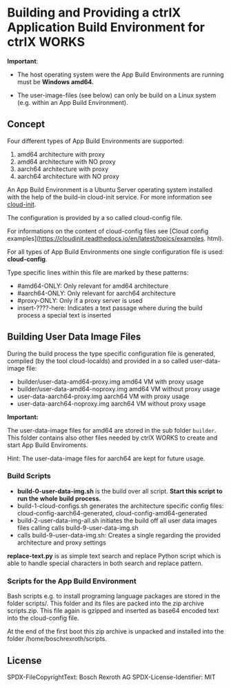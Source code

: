 # Building and Providing a ctrlX Application Build Environment for ctrlX WORKS

__Important__: 

* The host operating system were the App Build Environments are running must be __Windows amd64.__

* The user-image-files (see below) can only be build on a Linux system (e.g. within an App Build Environment).

## Concept

Four different types of App Build Environments are supported:

1. amd64 architecture with proxy
2. amd64 architecture with NO proxy
3. aarch64 architecture with proxy
4. aarch64 architecture with NO proxy

An App Build Environment is a Ubuntu Server operating system installed with the help of the build-in cloud-init service. For more information see [cloud-init](https://cloud-init.io/).

The configuration is provided by a so called cloud-config file.

For informations on the content of cloud-config files see [Cloud config examples](https://cloudinit.readthedocs.io/en/latest/topics/examples.
html).


For all types of App Build Environments one single configuration file is used: __cloud-config__. 

Type specific lines within this file are marked by these patterns:

* #amd64-ONLY: Only relevant for amd64 architecture
* #aarch64-ONLY: Only relevant for aarch64 architecture
* #proxy-ONLY: Only if a proxy server is used
* insert-????-here: Indicates a text passage where during the build process a special text is inserted 

## Building User Data Image Files

During the build process the type specific configuration file is generated, compiled (by the tool cloud-localds) and provided in a so called user-data-image file:

* builder/user-data-amd64-proxy.img     amd64 VM with proxy usage
* builder/user-data-amd64-noproxy.img   amd64 VM without proxy usage
* user-data-aarch64-proxy.img           aarch64 VM with proxy usage
* user-data-aarch64-noproxy.img         aarch64 VM without proxy usage

__Important:__ 

The user-data-image files for amd64 are stored in the sub folder `builder`. This folder contains also other files needed by ctrlX WORKS to create and start App Build Enviroments.

Hint: The user-data-image files for aarch64 are kept for future usage.

### Build Scripts

* __build-0-user-data-img.sh__ is the build over all script. __Start this script to run the whole build process.__
* build-1-cloud-configs.sh generates the architecture specific config files: cloud-config-aarch64-generated, cloud-config-amd64-generated
* build-2-user-data-img-all.sh initiates the build off all user data images files calling calls build-9-user-data-img.sh
* calls build-9-user-data-img.sh: Creates a single regarding the provided architecture and proxy settings

__replace-text.py__ is as simple text search and replace Python script which is able to handle special characters in both search and replace pattern.

### Scripts for the App Build Environment

Bash scripts e.g. to install programing language packages are stored in the folder scripts/.
This folder and its files are packed into the zip archive scripts.zip. This file again is gzipped and inserted as base64 encoded text into the cloud-config file.

At the end of the first boot this zip archive is unpacked and installed into the folder /home/boschrexroth/scripts.

## License

SPDX-FileCopyrightText: Bosch Rexroth AG
SPDX-License-Identifier: MIT